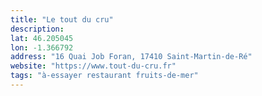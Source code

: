 ```yaml
---
title: "Le tout du cru"
description: 
lat: 46.205045
lon: -1.366792
address: "16 Quai Job Foran, 17410 Saint-Martin-de-Ré"
website: "https://www.tout-du-cru.fr"
tags: "à-essayer restaurant fruits-de-mer"
---
```

